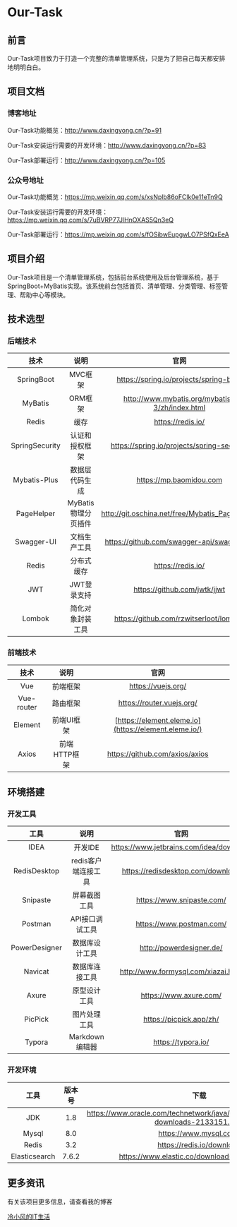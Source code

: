 # Our-Task

## 前言

Our-Task项目致力于打造一个完整的清单管理系统，只是为了把自己每天都安排地明明白白。

## 项目文档

### 博客地址

Our-Task功能概览：http://www.daxingyong.cn/?p=91

Our-Task安装运行需要的开发环境：http://www.daxingyong.cn/?p=83

Our-Task部署运行：http://www.daxingyong.cn/?p=105

### 公众号地址

Our-Task功能概览：https://mp.weixin.qq.com/s/xsNplb86oFClk0e11eTn9Q

Our-Task安装运行需要的开发环境：https://mp.weixin.qq.com/s/7uBVRP77JlHnOXAS5Qn3eQ

Our-Task部署运行：https://mp.weixin.qq.com/s/fOSibwEupgwLO7PSfQxEeA

## 项目介绍

Our-Task项目是一个清单管理系统，包括前台系统使用及后台管理系统，基于SpringBoot+MyBatis实现。该系统前台包括首页、清单管理、分类管理、标签管理、帮助中心等模块。

## 技术选型

### 后端技术

|      技术      |        说明         |                      官网                      |
| :------------: | :-----------------: | :--------------------------------------------: |
|   SpringBoot   |       MVC框架       |     https://spring.io/projects/spring-boot     |
|    MyBatis     |       ORM框架       | http://www.mybatis.org/mybatis-3/zh/index.html |
|     Redis      |        缓存         |               https://redis.io/                |
| SpringSecurity |   认证和授权框架    |   https://spring.io/projects/spring-security   |
|  Mybatis-Plus  |   数据层代码生成    |            https://mp.baomidou.com             |
|   PageHelper   | MyBatis物理分页插件 | http://git.oschina.net/free/Mybatis_PageHelper |
|   Swagger-UI   |    文档生产工具     |   https://github.com/swagger-api/swagger-ui    |
|     Redis      |     分布式缓存      |               https://redis.io/                |
|      JWT       |     JWT登录支持     |          https://github.com/jwtk/jjwt          |
|     Lombok     |  简化对象封装工具   |     https://github.com/rzwitserloot/lombok     |

### 前端技术

|    技术    |     说明     |                         官网                          |
| :--------: | :----------: | :---------------------------------------------------: |
|    Vue     |   前端框架   |                  https://vuejs.org/                   |
| Vue-router |   路由框架   |               https://router.vuejs.org/               |
|  Element   |  前端UI框架  | [https://element.eleme.io](https://element.eleme.io/) |
|   Axios    | 前端HTTP框架 |            https://github.com/axios/axios             |

## 环境搭建

### 开发工具

|     工具      |        说明         |                  官网                   |
| :-----------: | :-----------------: | :-------------------------------------: |
|     IDEA      |       开发IDE       | https://www.jetbrains.com/idea/download |
| RedisDesktop  | redis客户端连接工具 |    https://redisdesktop.com/download    |
|   Snipaste    |    屏幕截图工具     |        https://www.snipaste.com/        |
|    Postman    |   API接口调试工具   |        https://www.postman.com/         |
| PowerDesigner |   数据库设计工具    |        http://powerdesigner.de/         |
|    Navicat    |   数据库连接工具    |   http://www.formysql.com/xiazai.html   |
|     Axure     |    原型设计工具     |         https://www.axure.com/          |
|    PicPick    |    图片处理工具     |         https://picpick.app/zh/         |
|    Typora     |   Markdown编辑器    |           https://typora.io/            |

### 开发环境

|     工具      | 版本号 |                             下载                             |
| :-----------: | :----: | :----------------------------------------------------------: |
|      JDK      |  1.8   | https://www.oracle.com/technetwork/java/javase/downloads/jdk8-downloads-2133151.html |
|     Mysql     |  8.0   |                    https://www.mysql.com/                    |
|     Redis     |  3.2   |                  https://redis.io/download                   |
| Elasticsearch | 7.6.2  |        https://www.elastic.co/downloads/elasticsearch        |

## 更多资讯

有关该项目更多信息，请查看我的博客

[冷小风的IT生活](http://www.daxingyong.cn/)
